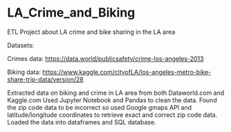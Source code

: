 # LA_Crime_and_Biking
ETL Project about LA crime and bike sharing in the LA area

Datasets:

Crimes data:
https://data.world/publicsafety/crime-los-angeles-2013

Biking data:
https://www.kaggle.com/cityofLA/los-angeles-metro-bike-share-trip-data/version/28

Extracted data on biking and crime in LA area from both Dataworld.com and Kaggle.com Used Jupyter Notebook and Pandas to clean the data. 
Found the zip code data to be incorrect so used Google gmaps API and latitude/longitude coordinates to retrieve exact and correct zip code data. 
Loaded the data into dataframes and SQL database. 
